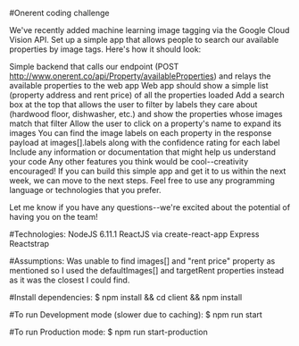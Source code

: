 #Onerent coding challenge

We've recently added machine learning image tagging via the Google Cloud Vision API. Set up a simple app that allows people to search our available properties by image tags. Here's how it should look:

Simple backend that calls our endpoint (POST http://www.onerent.co/api/Property/availableProperties) and relays the available properties to the web app
Web app should show a simple list (property address and rent price) of all the properties loaded
Add a search box at the top that allows the user to filter by labels they care about (hardwood floor, dishwasher, etc.) and show the properties whose images match that filter
Allow the user to click on a property's name to expand its images
You can find the image labels on each property in the response payload at images[].labels along with the confidence rating for each label
Include any information or documentation that might help us understand your code
Any other features you think would be cool--creativity encouraged!
If you can build this simple app and get it to us within the next week, we can move to the next steps. Feel free to use any programming language or technologies that you prefer.

Let me know if you have any questions--we're excited about the potential of having you on the team!

#Technologies:
NodeJS 6.11.1
ReactJS via create-react-app
Express
Reactstrap

#Assumptions:
Was unable to find images[] and "rent price" property as mentioned so I used the defaultImages[] and targetRent properties instead as it was the closest I could find.

#Install dependencies:
$ npm install && cd client && npm install

#To run Development mode (slower due to caching):
$ npm run start

#To run Production mode:
$ npm run start-production